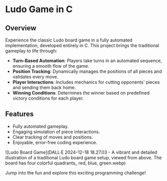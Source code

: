 # Ludo Game in C


## Overview

Experience the classic Ludo board game in a fully automated implementation, developed entirely in C. This project brings the traditional gameplay to life through:

- **Turn-Based Automation**: Players take turns in an automated sequence, ensuring a smooth flow of the game.
- **Position Tracking**: Dynamically manages the positions of all pieces and validates every move.
- **Player Interactions**: Includes mechanics for cutting opponents' pieces and sending them back home.
- **Winning Conditions**: Determines the winner based on predefined victory conditions for each player.

## Features

- Fully automated gameplay.
- Engaging simulation of piece interactions.
- Clear tracking of moves and positions.
- Enjoyable, error-free coding experience.

![Ludo Board Game](DALL·E 2024-12-18 18.27.03 - A vibrant and detailed illustration of a traditional Ludo board game setup, viewed from above. The board has four colorful quadrants_ red, blue, green.webp)

Jump into the fun and explore this exciting programming challenge!


